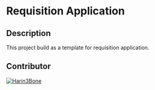 # Requisition Application

## Description

This project build as a template for requisition application.

## Contributor

[![Harin3Bone](https://img.shields.io/badge/Harin3Bone-181717?&style=flat&logo=github&logoColor=ffffff)](https://github.com/Harin3Bone/requisition-app)
